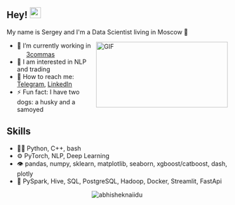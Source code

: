 
## Hey! <img src="https://media.giphy.com/media/hvRJCLFzcasrR4ia7z/giphy.gif" width="25px">
My name is Sergey and I'm a Data Scientist living in Moscow 🌆

<img align="right" alt="GIF" src="https://github.com/abhisheknaiidu/abhisheknaiidu/blob/master/code.gif?raw=true" width="300" height="150" />

- 🔭 I’m currently working in <img src="https://hsto.org/getpro/moikrug/uploads/company/100/006/912/8/logo/9bbd356411a0c3a48ac43b1ecfbfb527.png" width="17px"> [3commas](https://3commas.io/)
- 🤔 I am interested in NLP and trading
- 💬 How to reach me: [Telegram](https://t.me/slgero), [LinkedIn](https://www.linkedin.com/in/sergey-savvov/)
- ⚡ Fun fact: I have two dogs: a husky and a samoyed

## Skills
- 👨‍💻 Python, C++, bash
- ⚙️ PyTorch, NLP, Deep Learning
- 👁️ pandas, numpy, sklearn, matplotlib, seaborn, xgboost/catboost, dash, plotly
- 💽 PySpark, Hive, SQL, PostgreSQL, Hadoop, Docker, Streamlit, FastApi

<p align="center"> <img src="https://github-readme-stats.vercel.app/api?username=slgero&show_icons=true&hide_border=true&theme=gotham" alt="abhisheknaiidu" />
